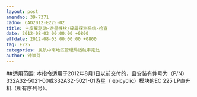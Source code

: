 ```yaml
---
layout: post
amendno: 39-7371
cadno: CAD2012-E225-02
title: 主旋翼驱动-游星模块/碎屑探测系统-检查
date: 2012-08-03 00:00:00 +0800
effdate: 2012-08-03 00:00:00 +0800
tag: E225
categories: 民航中南地区管理局适航审定处
author: 钟颖芬
---
```


##适用范围:
本指令适用于2012年8月1日以前交付的，且安装有件号为（P/N）332A32-5021-00或332A32-5021-01游星（ epicyclic）模块的EC 225 LP直升机（所有序列号）。

